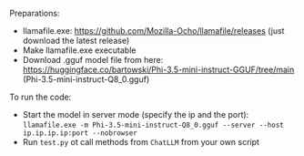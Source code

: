 Preparations:
* llamafile.exe: https://github.com/Mozilla-Ocho/llamafile/releases (just download the latest release)
* Make llamafile.exe executable
* Download .gguf model file from here: https://huggingface.co/bartowski/Phi-3.5-mini-instruct-GGUF/tree/main (Phi-3.5-mini-instruct-Q8_0.gguf)

To run the code:
* Start the model in server mode (specify the ip and the port): `llamafile.exe -m Phi-3.5-mini-instruct-Q8_0.gguf --server --host ip.ip.ip.ip:port --nobrowser`
* Run `test.py` ot call methods from `ChatLLM` from your own script